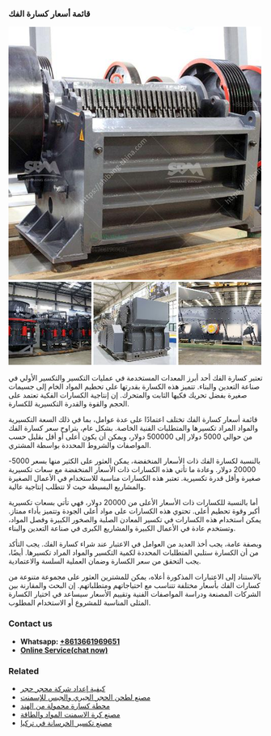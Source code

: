 <h3>قائمة أسعار كسارة الفك</h3><img src='1701852560.jpg' alt=''><p>تعتبر كسارة الفك أحد أبرز المعدات المستخدمة في عمليات التكسير والتكسير الأولي في صناعة التعدين والبناء. تتميز هذه الكسارة بقدرتها على تحطيم المواد الخام إلى جسيمات صغيرة بفضل تحريك فكيها الثابت والمتحرك. إن إنتاجية الكسارات الفكية تعتمد على الحجم والقوة والقدرة التكسيرية للكسارة.</p><p>قائمة أسعار كسارة الفك تختلف اعتمادًا على عدة عوامل، بما في ذلك السعة التكسيرية والمواد المراد تكسيرها والمتطلبات الفنية الخاصة. بشكل عام، يتراوح سعر كسارة الفك من حوالي 5000 دولار إلى 500000 دولار، ويمكن أن يكون أعلى أو أقل بقليل حسب المواصفات والشروط المحددة بواسطة المشتري.</p><p>بالنسبة لكسارة الفك ذات الأسعار المنخفضة، يمكن العثور على الكثير منها بسعر 5000-20000 دولار. وعادة ما تأتي هذه الكسارات ذات الأسعار المنخفضة مع سعات تكسيرية صغيرة وأقل قدرة تكسيرية. تعتبر هذه الكسارات مناسبة للاستخدام في الأعمال الصغيرة والمشاريع البسيطة حيث لا تتطلب إنتاجية عالية.</p><p>أما بالنسبة للكسارات ذات الأسعار الأعلى من 20000 دولار، فهي تأتي بسعات تكسيرية أكبر وقوة تحطيم أعلى. تحتوي هذه الكسارات على مواد أعلى الجودة وتتميز بأداء ممتاز. يمكن استخدام هذه الكسارات في تكسير المعادن الصلبة والصخور الكبيرة وفصل المواد، وتستخدم عادة في الأعمال الكبيرة والمشاريع الكبرى في صناعة التعدين والبناء.</p><p>وبصفة عامة، يجب أخذ العديد من العوامل في الاعتبار عند شراء كسارة الفك. يجب التأكد من أن الكسارة ستلبي المتطلبات المحددة لكمية التكسير والمواد المراد تكسيرها. أيضًا، يجب التحقق من سعر الكسارة وضمان العملية السلسة والاعتمادية.</p><p>بالاستناد إلى الاعتبارات المذكورة أعلاه، يمكن للمشترين العثور على مجموعة متنوعة من كسارات الفك بأسعار مختلفة تتناسب مع احتياجاتهم ومتطلباتهم. إن البحث والمقارنة بين الشركات المصنعة ودراسة المواصفات الفنية وتقييم الأسعار سيساعد في اختيار الكسارة المثلى المناسبة للمشروع أو الاستخدام المطلوب.</p><h3>Contact us</h3><ul><li><strong>Whatsapp:&nbsp;<a href="https://wa.me/8613661969651">+8613661969651</a></strong></li><li><a href="https://swt.shibang-china.com/?git&amp;zhl&amp;قائمة أسعار كسارة الفك"><strong>Online Service(chat now)</strong></a></li></ul><h3>Related</h3><ul><li><a href='كيفية إعداد شركة محجر حجر.md'>كيفية إعداد شركة محجر حجر</a></li><li><a href='مصنع لطحن الحجر الجيري والجبس للإسمنت.md'>مصنع لطحن الحجر الجيري والجبس للإسمنت</a></li><li><a href='محطة كسارة محمولة من الهند.md'>محطة كسارة محمولة من الهند</a></li><li><a href='مصنع كرة الاسمنت المواد والطاقة.md'>مصنع كرة الاسمنت المواد والطاقة</a></li><li><a href='مصنع تكسير الخرسانة في تركيا.md'>مصنع تكسير الخرسانة في تركيا</a></li></ul>